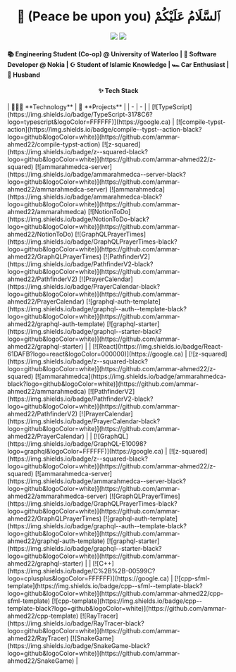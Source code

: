 <div align="center">
<h1>👋 (Peace be upon you) ٱلسَّلَامُ عَلَيْكُمْ</h1>
</div>

<div align="center">
  <a href="https://linkedin.com/in/ammarahmed2203"><img src="https://img.shields.io/badge/Ammar%20Ahmed-white?style=for-the-badge&logo=linkedin&logoColor=blue"/></a>
  <a href="https://ammarahmed.ca"><img src="https://img.shields.io/badge/ammarahmed.ca-white?style=for-the-badge"/></a>
</div>

#### 📚 Engineering Student (Co-op) @ University of Waterloo | 💼 Software Developer @ Nokia | ☪️ Student of Islamic Knowledge | 🏎️ Car Enthusiast | 💍 Husband

<div align="center">
  <h4>✨ Tech Stack</h4>
</div>
<!-- TECH STACK START, DO NOT REMOVE -->
| 🧑🏾‍💻 **Technology** | 🚀 **Projects** |
| - | - |
| [![TypeScript](https://img.shields.io/badge/TypeScript-3178C6?logo=typescript&logoColor=FFFFFF)](https://google.ca) | [![compile-typst-action](https://img.shields.io/badge/compile--typst--action-black?logo=github&logoColor=white)](https://github.com/ammar-ahmed22/compile-typst-action) [![z-squared](https://img.shields.io/badge/z--squared-black?logo=github&logoColor=white)](https://github.com/ammar-ahmed22/z-squared) [![ammarahmedca-server](https://img.shields.io/badge/ammarahmedca--server-black?logo=github&logoColor=white)](https://github.com/ammar-ahmed22/ammarahmedca-server) [![ammarahmedca](https://img.shields.io/badge/ammarahmedca-black?logo=github&logoColor=white)](https://github.com/ammar-ahmed22/ammarahmedca) [![NotionToDo](https://img.shields.io/badge/NotionToDo-black?logo=github&logoColor=white)](https://github.com/ammar-ahmed22/NotionToDo) [![GraphQLPrayerTimes](https://img.shields.io/badge/GraphQLPrayerTimes-black?logo=github&logoColor=white)](https://github.com/ammar-ahmed22/GraphQLPrayerTimes) [![PathfinderV2](https://img.shields.io/badge/PathfinderV2-black?logo=github&logoColor=white)](https://github.com/ammar-ahmed22/PathfinderV2) [![PrayerCalendar](https://img.shields.io/badge/PrayerCalendar-black?logo=github&logoColor=white)](https://github.com/ammar-ahmed22/PrayerCalendar) [![graphql-auth-template](https://img.shields.io/badge/graphql--auth--template-black?logo=github&logoColor=white)](https://github.com/ammar-ahmed22/graphql-auth-template) [![graphql-starter](https://img.shields.io/badge/graphql--starter-black?logo=github&logoColor=white)](https://github.com/ammar-ahmed22/graphql-starter) |
| [![React](https://img.shields.io/badge/React-61DAFB?logo=react&logoColor=000000)](https://google.ca) | [![z-squared](https://img.shields.io/badge/z--squared-black?logo=github&logoColor=white)](https://github.com/ammar-ahmed22/z-squared) [![ammarahmedca](https://img.shields.io/badge/ammarahmedca-black?logo=github&logoColor=white)](https://github.com/ammar-ahmed22/ammarahmedca) [![PathfinderV2](https://img.shields.io/badge/PathfinderV2-black?logo=github&logoColor=white)](https://github.com/ammar-ahmed22/PathfinderV2) [![PrayerCalendar](https://img.shields.io/badge/PrayerCalendar-black?logo=github&logoColor=white)](https://github.com/ammar-ahmed22/PrayerCalendar) |
| [![GraphQL](https://img.shields.io/badge/GraphQL-E10098?logo=graphql&logoColor=FFFFFF)](https://google.ca) | [![z-squared](https://img.shields.io/badge/z--squared-black?logo=github&logoColor=white)](https://github.com/ammar-ahmed22/z-squared) [![ammarahmedca-server](https://img.shields.io/badge/ammarahmedca--server-black?logo=github&logoColor=white)](https://github.com/ammar-ahmed22/ammarahmedca-server) [![GraphQLPrayerTimes](https://img.shields.io/badge/GraphQLPrayerTimes-black?logo=github&logoColor=white)](https://github.com/ammar-ahmed22/GraphQLPrayerTimes) [![graphql-auth-template](https://img.shields.io/badge/graphql--auth--template-black?logo=github&logoColor=white)](https://github.com/ammar-ahmed22/graphql-auth-template) [![graphql-starter](https://img.shields.io/badge/graphql--starter-black?logo=github&logoColor=white)](https://github.com/ammar-ahmed22/graphql-starter) |
| [![C++](https://img.shields.io/badge/C%2B%2B-00599C?logo=cplusplus&logoColor=FFFFFF)](https://google.ca) | [![cpp-sfml-template](https://img.shields.io/badge/cpp--sfml--template-black?logo=github&logoColor=white)](https://github.com/ammar-ahmed22/cpp-sfml-template) [![cpp-template](https://img.shields.io/badge/cpp--template-black?logo=github&logoColor=white)](https://github.com/ammar-ahmed22/cpp-template) [![RayTracer](https://img.shields.io/badge/RayTracer-black?logo=github&logoColor=white)](https://github.com/ammar-ahmed22/RayTracer) [![SnakeGame](https://img.shields.io/badge/SnakeGame-black?logo=github&logoColor=white)](https://github.com/ammar-ahmed22/SnakeGame) |
<!-- TECH STACK END, DO NOT REMOVE -->